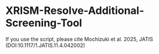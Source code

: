 # XRISM-Resolve-Additional-Screening-Tool
If you use the script, please cite Mochizuki et al. 2025, JATIS (DOI:10.1117/1.JATIS.11.4.042002)

